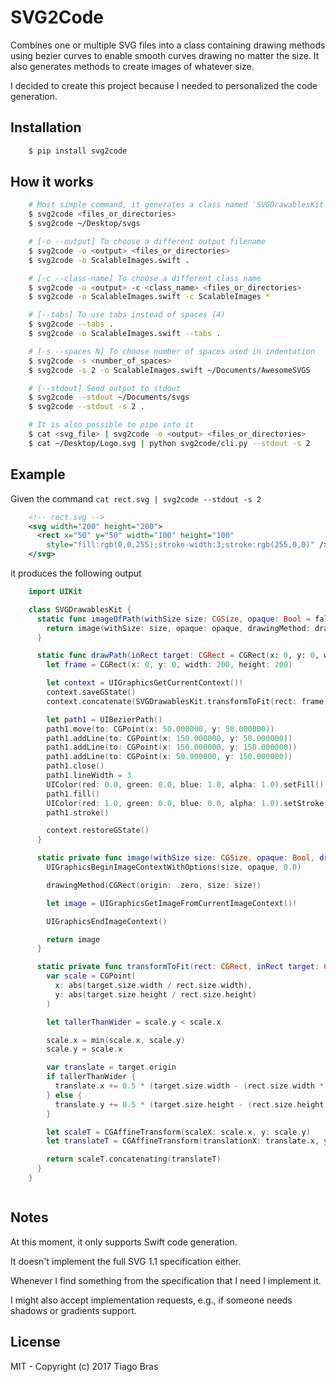 SVG2Code
========

Combines one or multiple SVG files into a class containing drawing methods using bezier curves to
enable smooth curves drawing no matter the size. It also generates methods to create images of whatever size.

I decided to create this project because I needed to personalized the code generation.


Installation
------------

```Bash
    $ pip install svg2code
```


How it works
------------

```Bash
    # Most simple command, it generates a class named 'SVGDrawablesKit.swift'
    $ svg2code <files_or_directories>
    $ svg2code ~/Desktop/svgs

    # [-o --output] To choose a different output filename
    $ svg2code -o <output> <files_or_directories>
    $ svg2code -o ScalableImages.swift .

    # [-c --class-name] To choose a different class name
    $ svg2code -o <output> -c <class_name> <files_or_directories>
    $ svg2code -o ScalableImages.swift -c ScalableImages *

    # [--tabs] To use tabs instead of spaces (4)
    $ svg2code --tabs .
    $ svg2code -o ScalableImages.swift --tabs .

    # [-s --spaces N] To choose number of spaces used in indentation 
    $ svg2code -s <number_of_spaces>
    $ svg2code -s 2 -o ScalableImages.swift ~/Documents/AwesomeSVGS

    # [--stdout] Send output to stdout
    $ svg2code --stdout ~/Documents/svgs
    $ svg2code --stdout -s 2 .

    # It is also possible to pipe into it
    $ cat <svg_file> | svg2code -o <output> <files_or_directories>
    $ cat ~/Desktop/Logo.svg | python svg2code/cli.py --stdout -s 2
```


Example
-------

Given the command `cat rect.svg | svg2code --stdout -s 2`

```xml
    <!-- rect.svg -->
    <svg width="200" height="200">
      <rect x="50" y="50" width="100" height="100" 
        style="fill:rgb(0,0,255);stroke-width:3;stroke:rgb(255,0,0)" />
    </svg>
```

it produces the following output

```swift
    import UIKit

    class SVGDrawablesKit {
      static func imageOfPath(withSize size: CGSize, opaque: Bool = false) -> UIImage {
        return image(withSize: size, opaque: opaque, drawingMethod: drawPath)
      }

      static func drawPath(inRect target: CGRect = CGRect(x: 0, y: 0, width: 200, height: 200)) {
        let frame = CGRect(x: 0, y: 0, width: 200, height: 200)

        let context = UIGraphicsGetCurrentContext()!
        context.saveGState()
        context.concatenate(SVGDrawablesKit.transformToFit(rect: frame, inRect: target))

        let path1 = UIBezierPath()
        path1.move(to: CGPoint(x: 50.000000, y: 50.000000))
        path1.addLine(to: CGPoint(x: 150.000000, y: 50.000000))
        path1.addLine(to: CGPoint(x: 150.000000, y: 150.000000))
        path1.addLine(to: CGPoint(x: 50.000000, y: 150.000000))
        path1.close()
        path1.lineWidth = 3
        UIColor(red: 0.0, green: 0.0, blue: 1.0, alpha: 1.0).setFill()
        path1.fill()
        UIColor(red: 1.0, green: 0.0, blue: 0.0, alpha: 1.0).setStroke()
        path1.stroke()

        context.restoreGState()
      }

      static private func image(withSize size: CGSize, opaque: Bool, drawingMethod: (CGRect) -> Void) -> UIImage {
        UIGraphicsBeginImageContextWithOptions(size, opaque, 0.0)

        drawingMethod(CGRect(origin: .zero, size: size))

        let image = UIGraphicsGetImageFromCurrentImageContext()!

        UIGraphicsEndImageContext()

        return image
      }

      static private func transformToFit(rect: CGRect, inRect target: CGRect) -> CGAffineTransform {
        var scale = CGPoint(
          x: abs(target.size.width / rect.size.width),
          y: abs(target.size.height / rect.size.height)
        )

        let tallerThanWider = scale.y < scale.x

        scale.x = min(scale.x, scale.y)
        scale.y = scale.x

        var translate = target.origin
        if tallerThanWider {
          translate.x += 0.5 * (target.size.width - (rect.size.width * scale.x))
        } else {
          translate.y += 0.5 * (target.size.height - (rect.size.height * scale.y))
        }

        let scaleT = CGAffineTransform(scaleX: scale.x, y: scale.y)
        let translateT = CGAffineTransform(translationX: translate.x, y: translate.y)

        return scaleT.concatenating(translateT)
      }
    }
```

```Bash

```


Notes
-----

At this moment, it only supports Swift code generation.

It doesn't implement the full SVG 1.1 specification either. 

Whenever I find something from the specification that I need I implement it.

I might also accept implementation requests, e.g., if someone needs shadows or gradients support.


License
-------

MIT - Copyright (c) 2017 Tiago Bras